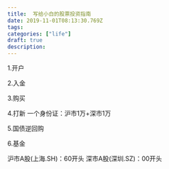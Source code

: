 ```yaml
---
title:  写给小白的股票投资指南
date: 2019-11-01T08:13:30.769Z
tags: 
categories: ["life"]
draft: true
description: 
---
```



1.开户

2.入金

3.购买

4.打新
一个身份证：沪市1万+深市1万

5.国债逆回购

6.基金





沪市A股(上海.SH)：60开头
深市A股(深圳.SZ)：00开头

